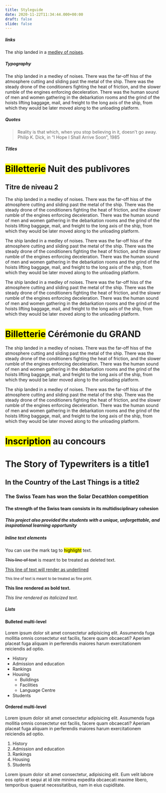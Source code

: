 ```yaml
---
title: Styleguide
date: 2020-11-22T11:34:44.000+00:00
draft: false
slide: false
---
```




#####  links

The ship landed in a [medley of noises](#22).

##### Typography

The ship landed in a medley of noises. There was the far-off hiss of the atmosphere cutting and sliding past the metal of the ship. There was the steady drone of the conditioners fighting the heat of friction, and the slower rumble of the engines enforcing deceleration. There was the human sound of men and women gathering in the debarkation rooms and the grind of the hoists lifting baggage, mail, and freight to the long axis of the ship, from which they would be later moved along to the unloading platform.


##### Quotes

> Reality is that which, when you stop believing in it, doesn't go away.
> Philip K. Dick, in “I Hope I Shall Arrive Soon”, 1985

##### Titles

<h1><mark>Billetterie</mark> Nuit des publivores</h1>

<h2>Titre de niveau 2</h2>



The ship landed in a medley of noises. There was the far-off hiss of the atmosphere cutting and sliding past the metal of the ship. There was the steady drone of the conditioners fighting the heat of friction, and the slower rumble of the engines enforcing deceleration. There was the human sound of men and women gathering in the debarkation rooms and the grind of the hoists lifting baggage, mail, and freight to the long axis of the ship, from which they would be later moved along to the unloading platform.

The ship landed in a medley of noises. There was the far-off hiss of the atmosphere cutting and sliding past the metal of the ship. There was the steady drone of the conditioners fighting the heat of friction, and the slower rumble of the engines enforcing deceleration. There was the human sound of men and women gathering in the debarkation rooms and the grind of the hoists lifting baggage, mail, and freight to the long axis of the ship, from which they would be later moved along to the unloading platform.

The ship landed in a medley of noises. There was the far-off hiss of the atmosphere cutting and sliding past the metal of the ship. There was the steady drone of the conditioners fighting the heat of friction, and the slower rumble of the engines enforcing deceleration. There was the human sound of men and women gathering in the debarkation rooms and the grind of the hoists lifting baggage, mail, and freight to the long axis of the ship, from which they would be later moved along to the unloading platform.

<h1><mark>Billetterie</mark> Cérémonie du GRAND</h1>

The ship landed in a medley of noises. There was the far-off hiss of the atmosphere cutting and sliding past the metal of the ship. There was the steady drone of the conditioners fighting the heat of friction, and the slower rumble of the engines enforcing deceleration. There was the human sound of men and women gathering in the debarkation rooms and the grind of the hoists lifting baggage, mail, and freight to the long axis of the ship, from which they would be later moved along to the unloading platform.

The ship landed in a medley of noises. There was the far-off hiss of the atmosphere cutting and sliding past the metal of the ship. There was the steady drone of the conditioners fighting the heat of friction, and the slower rumble of the engines enforcing deceleration. There was the human sound of men and women gathering in the debarkation rooms and the grind of the hoists lifting baggage, mail, and freight to the long axis of the ship, from which they would be later moved along to the unloading platform.

<h1><mark>Inscription</mark> au concours</h1>

# The Story of Typewriters is a title1


## In the Country of the Last Things is a title2


### The Swiss Team has won the Solar Decathlon competition

#### The strength of the Swiss team consists in its multidisciplinary cohesion

##### This project also provided the students with a unique, unforgettable, and inspirational learning opportunity

##### Inline text elements

You can use the mark tag to <mark>highlight</mark> text.
  
<del>This line of text</del> is meant to be treated as deleted text.
  
<u>This line of text will render as underlined</u>
  
<small>This line of text is meant to be treated as fine print.</small>
  
<strong>This line rendered as bold text.</strong>
  
<em>This line rendered as italicized text.</em>
  
##### Lists

#### Bulleted multi-level

Lorem ipsum dolor sit amet consectetur adipisicing elit. Assumenda fuga mollitia omnis consectetur est facilis, facere quam obcaecati? Aperiam placeat fuga aliquam in perferendis maiores harum exercitationem reiciendis ad optio.

*   History
*   Admission and education
*   Rankings
*   Housing
	*   Buildings
	*   Facilities
	*   Language Centre
*   Students


#### Ordered multi-level

Lorem ipsum dolor sit amet consectetur adipisicing elit. Assumenda fuga mollitia omnis consectetur est facilis, facere quam obcaecati? Aperiam placeat fuga aliquam in perferendis maiores harum exercitationem reiciendis ad optio.

1.   History
1.   Admission and education
1.   Rankings
1.   Housing
1.   Students

Lorem ipsum dolor sit amet consectetur, adipisicing elit. Eum velit labore eos optio et sequi at id iste minima expedita obcaecati maxime libero, temporibus quaerat necessitatibus, nam in eius cupiditate.





